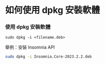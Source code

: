# 如何使用 dpkg 安裝軟體

### 使用 dpkg 安裝軟體
```
sudo dpkg -i <filename.deb>
```

舉例：安裝 Insomnia API
```sh
sudo dpkg -i Insomnia.Core-2023.2.2.deb
```
